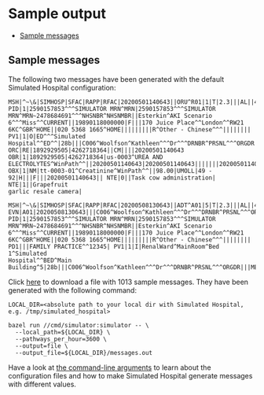 # Sample output

-   [Sample messages](#sample-messages)

## Sample messages

The following two messages have been generated with the default Simulated
Hospital configuration:

```
MSH|^~\&|SIMHOSP|SFAC|RAPP|RFAC|20200501140643||ORU^R01|1|T|2.3|||AL||44|ASCII
PID|1|2590157853^^^SIMULATOR MRN^MRN|2590157853^^^SIMULATOR
MRN^MRN~2478684691^^^NHSNBR^NHSNMBR||Esterkin^AKI Scenario
6^^^Miss^^CURRENT||19890118000000|F|||170 Juice Place^^London^^RW21
6KC^GBR^HOME||020 5368 1665^HOME|||||||||R^Other - Chinese^^^||||||||
PV1|1|O|ED^^^Simulated
Hospital^^ED^^|28b|||C006^Woolfson^Kathleen^^^Dr^^^DRNBR^PRSNL^^^ORGDR|||MED||||||||||||||||||||||||||||||||||20200501140643||
ORC|RE|1892929505|4262718364||CM||||20200501140643
OBR|1|1892929505|4262718364|us-0003^UREA AND
ELECTROLYTES^WinPath^^||20200501140643|20200501140643|||||||20200501140643||||||||20200501140643|||F||1
OBX|1|NM|tt-0003-01^Creatinine^WinPath^^||98.00|UMOLL|49 -
92|H|||F|||20200501140643|| NTE|0||Task cow administration| NTE|1||Grapefruit
garlic resale camera|

MSH|^~\&|SIMHOSP|SFAC|RAPP|RFAC|20200508130643||ADT^A01|5|T|2.3|||AL||44|ASCII
EVN|A01|20200508130643|||C006^Woolfson^Kathleen^^^Dr^^^DRNBR^PRSNL^^^ORGDR|
PID|1|2590157853^^^SIMULATOR MRN^MRN|2590157853^^^SIMULATOR
MRN^MRN~2478684691^^^NHSNBR^NHSNMBR||Esterkin^AKI Scenario
6^^^Miss^^CURRENT||19890118000000|F|||170 Juice Place^^London^^RW21
6KC^GBR^HOME||020 5368 1665^HOME|||||||||R^Other - Chinese^^^||||||||
PD1|||FAMILY PRACTICE^^12345| PV1|1|I|RenalWard^MainRoom^Bed 1^Simulated
Hospital^^BED^Main
Building^5|28b|||C006^Woolfson^Kathleen^^^Dr^^^DRNBR^PRSNL^^^ORGDR|||MED|||||||||6145914547062969032^^^^visitid||||||||||||||||||||||ARRIVED|||20200508130643||
```

Click [here](./artifacts/messages.out) to download a file with 1013 sample
messages. They have been generated with the following command:

```shell
LOCAL_DIR=<absolute path to your local dir with Simulated Hospital, e.g. /tmp/simulated_hospital>

bazel run //cmd/simulator:simulator -- \
  --local_path=${LOCAL_DIR} \
  --pathways_per_hour=3600 \
  --output=file \
  --output_file=${LOCAL_DIR}/messages.out
```

Have a look at [the command-line arguments](./arguments.md) to learn about the
configuration files and how to make Simulated Hospital generate messages with
different values.
